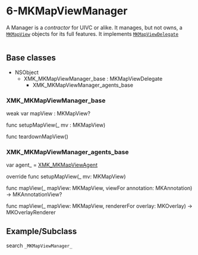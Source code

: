 

# 6-MKMapViewManager

A Manager is a *contractor* for UIVC or alike. It manages, but not owns, a [`MKMapView`](https://developer.apple.com/documentation/mapkit/mkmapview) objects for its full features. It implements [`MKMapViewDelegate`](https://developer.apple.com/documentation/mapkit/mkmapviewdelegate)


```swift


```


## Base classes


* NSObject
  * XMK_MKMapViewManager_base : MKMapViewDelegate
    * XMK_MKMapViewManager_agents_base

### XMK_MKMapViewManager_base

weak var mapView : MKMapView?

func setupMapView(_ mv : MKMapView)

func teardownMapView()

### XMK_MKMapViewManager_agents_base

var agent_ = [XMK_MKMapViewAgent]()

override func setupMapView(_ mv: MKMapView)

func mapView(_ mapView: MKMapView, viewFor annotation: MKAnnotation) -> MKAnnotationView?

func mapView(_ mapView: MKMapView, rendererFor overlay: MKOverlay) -> MKOverlayRenderer

## Example/Subclass

search `_MKMapViewManager_`
